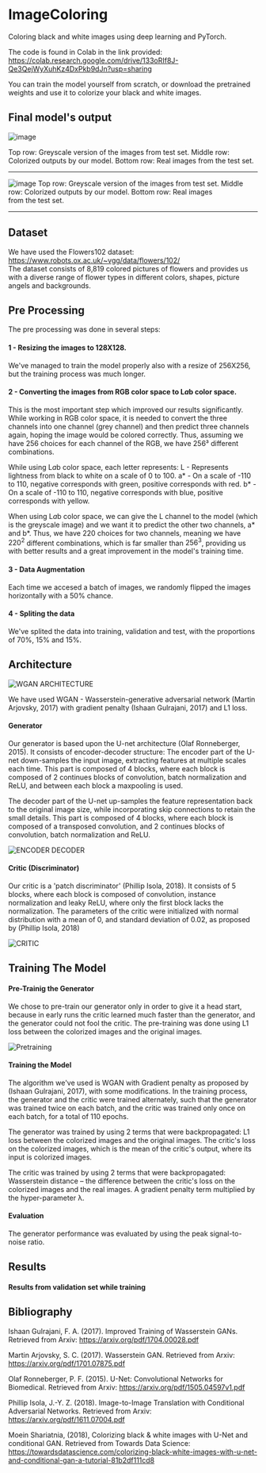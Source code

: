 # ImageColoring
Coloring black and white images using deep learning and PyTorch.

The code is found in Colab in the link provided:
https://colab.research.google.com/drive/133oRIf8J-Qe3QejWyXuhKz4DxPkb9dJn?usp=sharing

You can train the model yourself from scratch, or download the pretrained weights and use it to colorize your black and white images.



## Final model's output

![image](https://github.com/ElironLubaton/ImageColoring/assets/125808481/6e33047e-619a-4456-846e-b1856904ff41)

Top row: Greyscale version of the images from test set.
Middle row: Colorized outputs by our model.
Bottom row: Real images from the test set.

___
![image](https://github.com/ElironLubaton/ImageColoring/assets/125808481/76841ba6-b9bf-4e5a-a9b2-aab33e412291)
Top row: Greyscale version of the images from test set.
Middle row: Colorized outputs by our model.
Bottom row: Real images from the test set.

___


## Dataset
We have used the Flowers102 dataset:   https://www.robots.ox.ac.uk/~vgg/data/flowers/102/  
The dataset consists of 8,819 colored pictures of flowers and provides us with a diverse range of flower types in different colors, shapes, picture angels and backgrounds.



## Pre Processing
The pre processing was done in several steps:
#### 1 - Resizing the images to 128X128.
We've managed to train the model properly also with a resize of 256X256, but the training process was much longer.

#### 2 - Converting the images from RGB color space to L*a*b color space.
This is the most important step which improved our results significantly. While working in RGB color space, it is needed to convert the three channels into one channel (grey channel) and then predict three channels again, hoping the image would be colored correctly. Thus, assuming we have 256 choices for each channel of the RGB, we have 256³ different combinations.

While using L*a*b color space, each letter represents:
L - Represents lightness from black to white on a scale of 0 to 100.
a* - On a scale of -110 to 110, negative corresponds with green, positive corresponds with red.
b* - On a scale of -110 to 110, negative corresponds with blue, positive corresponds with yellow.

When using L*a*b color space, we can give the L channel to the model (which is the greyscale image) and we want it to predict the other two channels, a* and b*. Thus, we have 220 choices for two channels, meaning we have $220^2$ different combinations, which is far smaller than $256^3$, providing us with better results and a great improvement in the model's training time.

#### 3 - Data Augmentation
Each time we accesed a batch of images, we randomly flipped the images horizontally with a 50% chance.

#### 4 - Spliting the data
We've splited the data into training, validation and test, with the proportions of 70%, 15% and 15%.



## Architecture
![WGAN ARCHITECTURE](https://github.com/ElironLubaton/ImageColoring/assets/125808481/005bc5bb-5712-43ff-829d-9ee02f715a03)

We have used WGAN - Wasserstein-generative adversarial network (Martin Arjovsky, 2017)  with gradient penalty (Ishaan Gulrajani, 2017) and L1 loss.

#### Generator
Our generator is based upon the U-net architecture (Olaf Ronneberger, 2015).
It consists of encoder-decoder structure:
The encoder part of the U-net down-samples the input image, extracting features at multiple scales each time.
This part is composed of 4 blocks, where each block is composed of 2 continues blocks of convolution, batch normalization and ReLU, and between each block a maxpooling is used.

The decoder part of the U-net up-samples the feature representation back to the original image size, while incorporating skip connections to retain the small details.
This part is composed of 4 blocks, where each block is composed of a transposed convolution, and 2 continues blocks of convolution, batch normalization and ReLU.

![ENCODER DECODER](https://github.com/ElironLubaton/ImageColoring/assets/125808481/5dd78750-b257-47de-af83-4a6f6417de23)

#### Critic (Discriminator)
Our critic is a 'patch discriminator' (Phillip Isola, 2018).
It consists of 5 blocks, where each block is composed of convolution, instance normalization and leaky ReLU, where only the first block lacks the normalization.
The parameters of the critic were initialized with normal distribution with a mean of 0, and standard deviation of 0.02, as proposed by (Phillip Isola, 2018)

![CRITIC](https://github.com/ElironLubaton/ImageColoring/assets/125808481/2401ba9b-bceb-48ae-89db-ed82731543a3)


## Training The Model

#### Pre-Trainig the Generator
We chose to pre-train our generator only in order to give it a head start, because in early runs the critic learned much faster than the generator, and the generator could not fool the critic. 
The pre-training was done using L1 loss between the colorized images and the original images.

![Pretraining](https://github.com/ElironLubaton/ImageColoring/assets/125808481/d5695240-a15d-4577-ba3c-aab2561a6f87)

#### Training the Model
The algorithm we've used is WGAN with Gradient penalty as proposed by (Ishaan Gulrajani, 2017), with some modifications.
In the training process, the generator and the critic were trained alternately, such that the generator was trained twice on each batch, and the critic was trained only once on each batch, for a total of 110 epochs.

The generator was trained by using 2 terms that were backpropagated:
	L1 loss between the colorized images and the original images.
	The critic's loss on the colorized images, which is the mean of the critic's output, where its input is colorized images.

The critic was trained by using 2 terms that were backpropagated:
	Wasserstein distance – the difference between the critic's loss on the colorized images and the real images.
	A gradient penalty term multiplied by the hyper-parameter λ.

#### Evaluation
The generator performance was evaluated by using the peak signal-to-noise ratio.


## Results

#### Results from validation set while training




## Bibliography

Ishaan Gulrajani, F. A. (2017). Improved Training of Wasserstein GANs. Retrieved from Arxiv: https://arxiv.org/pdf/1704.00028.pdf

Martin Arjovsky, S. C. (2017). Wasserstein GAN. Retrieved from Arxiv: https://arxiv.org/pdf/1701.07875.pdf

Olaf Ronneberger, P. F. (2015). U-Net: Convolutional Networks for Biomedical. Retrieved from Arxiv: https://arxiv.org/pdf/1505.04597v1.pdf

Phillip Isola, J.-Y. Z. (2018). Image-to-Image Translation with Conditional Adversarial Networks. Retrieved from Arxiv: https://arxiv.org/pdf/1611.07004.pdf


Moein Shariatnia, (2018), Colorizing black & white images with U-Net and conditional GAN. Retrieved from Towards Data Science: https://towardsdatascience.com/colorizing-black-white-images-with-u-net-and-conditional-gan-a-tutorial-81b2df111cd8

